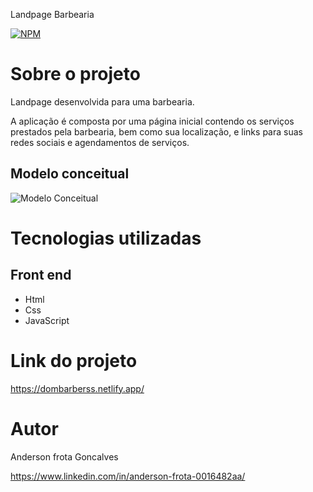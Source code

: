 
Landpage Barbearia 

[![NPM](https://img.shields.io/npm/l/react)](https://github.com/AndersonGFrota/converso-de-moedas/blob/main/LICENSE) 

# Sobre o projeto

Landpage desenvolvida para uma barbearia.

A aplicação é composta por uma página inicial contendo os serviços prestados pela barbearia, bem como sua localização, e links para suas redes sociais e agendamentos de serviços.


## Modelo conceitual
![Modelo Conceitual](https://github.com/AndersonGFrota/Dombarberss/blob/main/assets/Beige%20Brown%20Aesthetic%20Save%20The%20Date%20Editable%20Mockup%20Instagram%20Post.png)

# Tecnologias utilizadas

## Front end
- Html 
- Css
- JavaScript

# Link do projeto

https://dombarberss.netlify.app/



# Autor

Anderson frota Goncalves

https://www.linkedin.com/in/anderson-frota-0016482aa/

